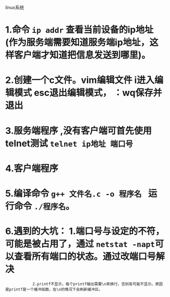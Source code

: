 linux系统  
# 1.命令 ```ip addr``` 查看当前设备的ip地址(作为服务端需要知道服务端ip地址，这样客户端才知道把信息发送到哪里)。 
# 2.创建一个c文件。vim编辑文件  i进入编辑模式 esc退出编辑模式， ：wq保存并退出
# 3.服务端程序  ,没有客户端可首先使用telnet测试 ```telnet ip地址 端口号```
# 4.客户端程序  
# 5.编译命令 ```g++ 文件名.c -o 程序名 ```  运行命令 ```./程序名```。
# 6.遇到的大坑： 1.端口号与设定的不符，可能是被占用了，通过 ```netstat -napt```可以查看所有端口的状态。通过改端口号解决   
                2.printf不显示，每个printf输出需要\n来换行，否则有可能不显示。原因是printf是一个缓冲函数，在\n的情况下会刷新缓冲区。
